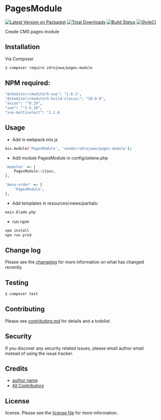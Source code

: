 # PagesModule

[![Latest Version on Packagist][ico-version]][link-packagist]
[![Total Downloads][ico-downloads]][link-downloads]
[![Build Status][ico-travis]][link-travis]
[![StyleCI][ico-styleci]][link-styleci]

Create CMS pages module

## Installation

Via Composer

``` bash
$ composer require zdrojowa/pages-module
```

## NPM required:

``` bash
"@ckeditor/ckeditor5-vue": "1.0.1",
"@ckeditor/ckeditor5-build-classic": "18.0.0",
"axios": "^0.19",
"vue": "^2.6.10",
"vue-multiselect": "2.1.6
```

## Usage
- Add in webpack.mix.js

``` bash
mix.module('PagesModule', 'vendor/zdrojowa/pages-module');
```

- Add module PagesModule in config/selene.php

``` bash
'modules' => [
    PagesModule::class,
],

'menu-order' => [
    'PagesModule',
],
```

- Add templates in resources/views/partials:

``` bash
main.blade.php
```

- run npm

``` bash
npm install
npm run prod
```

## Change log

Please see the [changelog](changelog.md) for more information on what has changed recently.

## Testing

``` bash
$ composer test
```

## Contributing

Please see [contributing.md](contributing.md) for details and a todolist.

## Security

If you discover any security related issues, please email author email instead of using the issue tracker.

## Credits

- [author name][link-author]
- [All Contributors][link-contributors]

## License

license. Please see the [license file](license.md) for more information.

[ico-version]: https://img.shields.io/packagist/v/zdrojowa/pages-module.svg?style=flat-square
[ico-downloads]: https://img.shields.io/packagist/dt/zdrojowa/pages-module.svg?style=flat-square
[ico-travis]: https://img.shields.io/travis/zdrojowa/pages-module/master.svg?style=flat-square
[ico-styleci]: https://styleci.io/repos/12345678/shield

[link-packagist]: https://packagist.org/packages/zdrojowa/pages-module
[link-downloads]: https://packagist.org/packages/zdrojowa/pages-module
[link-travis]: https://travis-ci.org/zdrojowa/pages-module
[link-styleci]: https://styleci.io/repos/12345678
[link-author]: https://github.com/zdrojowa
[link-contributors]: ../../contributors
